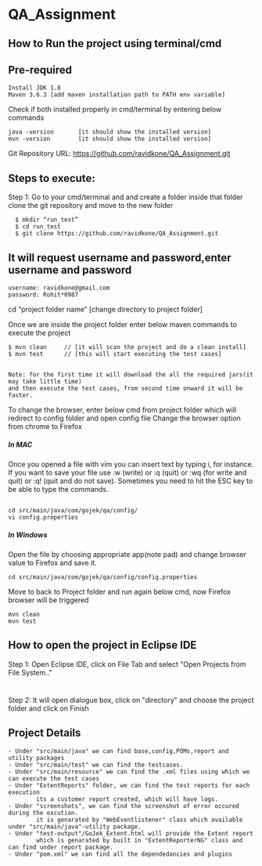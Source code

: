# QA_Assignment
## How to Run the project using terminal/cmd

## Pre-required
```
Install JDK 1.8 
Maven 3.6.3 [add maven installation path to PATH env variable] 
```

Check if both installed properly in cmd/terminal by entering below commands
```
java -version  		[it should show the installed version]
mvn -version 		[it should show the installed version]
```

Git Repository URL: https://github.com/ravidkone/QA_Assignment.git

## Steps to execute:
Step 1: Go to your cmd/terminal and and create a folder
        inside that folder clone the git repository and move to the new folder
```
  $ mkdir “run_test” 
  $ cd run_test
  $ git clone https://github.com/ravidkone/QA_Assignment.git
``` 
## It will request username and password,enter username and password
    username: ravidkone@gmail.com
    password: Rohit*0987


 cd “project folder name” [change directory to project folder]

Once we are inside the project folder enter below maven commands to execute the project
```
$ mvn clean     // [it will scan the project and do a clean install]
$ mvn test      // [this will start executing the test cases]


Note: for the first time it will download the all the required jars(it may take little time) 
and then execute the test cases, from second time onward it will be faster.
```
To change the browser, enter below cmd from project folder which will redirect to config folder and open config file
Change the browser option from chrome to Firefox

##### In MAC

Once you opened a file with vim you can insert text by typing i, for instance.
If you want to save your file use :w (write) or :q (quit) or :wq (for write and quit) or :q! (quit and do not save). 
Sometimes you need to hit the ESC key to be able to type the commands.
```

cd src/main/java/com/gojek/qa/config/
vi config.properties
```

##### In Windows
Open the file by choosing appropriate app(note pad) and change browser value to Firefox and save it.
```
cd src/main/java/com/gojek/qa/config/config.properties
```




Move to back to Project folder and run again below cmd, now Firefox browser will be triggered
```
mvn clean
mvn test
```

## How to open the project in Eclipse IDE
Step 1: Open Eclipse IDE, click on File Tab and select "Open Projects from File System.." 
#
Step 2: It will open dialogue box, click on "directory" and choose the project folder and click on Finish

## Project Details
    - Under "src/main/java" we can find base,config,POMs,report and utility packages
    - Under "src/main/test" we can find the testcases.
    - Under "src/main/resource" we can find the .xml files using which we can execute the test cases
    - Under "ExtentReports" folder, we can find the test reports for each execution
            its a customer report created, which will have logs.
    - Under "screenshots", we can find the screenshot of error occured during the excution.
            it is genarated by "WebEventlistener" class which available under "src/main/java"-utility package.
    - Under "test-output"/GoJek_Extent.html will provide the Extent report
            which is genarated by built in "ExtentReporterNG" class and can find under report package.
    - Under "pom.xml" we can find all the dependedancies and plugins
